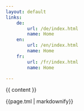 ```yaml
---
layout: default
links:
    de:
        url: /de/index.html
        name: Home
    en:
        url: /en/index.html
        name: Home
    fr:
        url: /fr/index.html
        name: Home

---
```


{{ content }}


{{page.tml | markdownify}}
